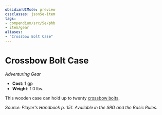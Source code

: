 ```yaml
---
obsidianUIMode: preview
cssclasses: json5e-item
tags:
- compendium/src/5e/phb
- item/gear
aliases: 
- "Crossbow Bolt Case"
---
```

# Crossbow Bolt Case
*Adventuring Gear*  

- **Cost**: 1 gp
- **Weight**: 1.0 lbs.

This wooden case can hold up to twenty [crossbow bolts](/compendium/items/crossbow-bolt.md).

*Source: Player's Handbook p. 151. Available in the SRD and the Basic Rules.*